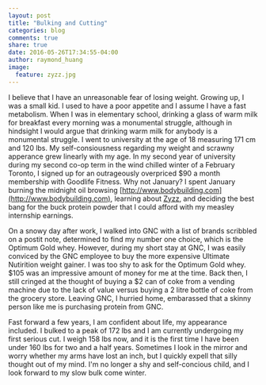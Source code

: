 ```yaml
---
layout: post
title: "Bulking and Cutting"
categories: blog
comments: true
share: true
date: 2016-05-26T17:34:55-04:00
author: raymond_huang
image:
  feature: zyzz.jpg
---
```


I believe that I have an unreasonable fear of losing weight. Growing up, I was a small kid. I used to have a poor appetite and I assume I have a fast metabolism. When I was in elementary school, drinking a glass of warm milk for breakfast every morning was a monumental struggle, although in hindsight I would argue that drinking warm milk for anybody is a monumental struggle. I went to university at the age of 18 measuring 171 cm and 120 lbs. My self-consiousness regarding my weight and scrawny apperance grew linearly with my age. In my second year of university during my second co-op term in the wind chilled winter of a February Toronto, I signed up for an outrageously overpriced $90 a month membership with Goodlife Fitness. Why not January? I spent January burning the midnight oil browsing [http://www.bodybuilding.com](http://www.bodybuilding.com), learning about [Zyzz](https://en.wikipedia.org/wiki/Aziz_Shavershian), and deciding the best bang for the buck protein powder that I could afford with my measley internship earnings.

On a snowy day after work, I walked into GNC with a list of brands scribbled on a postit note, determined to find my number one choice, which is the Optimum Gold whey. However, during my short stay at GNC, I was easily conviced by the GNC employee to buy the more expensive Ultimate Nutirition weight gainer. I was too shy to ask for the Optimum Gold whey. $105 was an impressive amount of money for me at the time. Back then, I still cringed at the thought of buying a $2 can of coke from a vending machine due to the lack of value versus buying a 2 litre bottle of coke from the grocery store. Leaving GNC, I hurried home, embarassed that a skinny person like me is purchasing protein from GNC.

Fast forward a few years, I am confident about life, my appearance included. I bulked to a peak of 172 lbs and I am currently undergoing my first serious cut. I weigh 158 lbs now, and it is the first time I have been under 160 lbs for two and a half years. Sometimes I look in the mirror and worry whether my arms have lost an inch, but I quickly expell that silly thought out of my mind. I'm no longer a shy and self-concious child, and I look forward to my slow bulk come winter.
